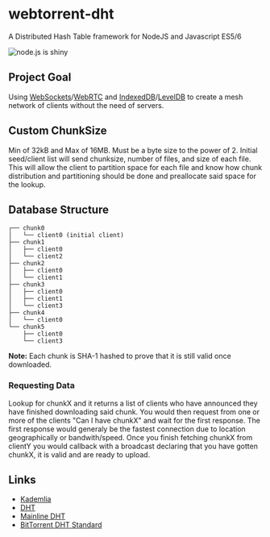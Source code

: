 webtorrent-dht
==============
A Distributed Hash Table framework for NodeJS and Javascript ES5/6

![node.js is shiny](http://feross.net/x/node2.gif)

## Project Goal
Using [WebSockets](http://socket.io/)/[WebRTC](http://www.webrtc.org/) and [IndexedDB](https://developer.mozilla.org/en-US/docs/Web/API/IndexedDB_API)/[LevelDB](https://code.google.com/p/leveldb/) to create a mesh network of clients without the need of servers. 

## Custom ChunkSize
Min of 32kB and Max of 16MB. Must be a byte size to the power of 2. Initial seed/client list will send chunksize, number of files, and size of each file. This will allow the client to partition space for each file and know how chunk distribution and partitioning should be done and preallocate said space for the lookup.

## Database Structure
```
┌── chunk0
│	└──	client0 (initial client)
├── chunk1
│	├── client0
│	└── client2
├── chunk2
│	├── client0
│	└── client1
├── chunk3
│	├── client0
│	├── client1
│	└── client3
├── chunk4
│	└── client0
└── chunk5
	├── client0
	└── client3
```
**Note:** Each chunk is SHA-1 hashed to prove that it is still valid once downloaded.

### Requesting Data
Lookup for chunkX and it returns a list of clients who have announced they have finished downloading said chunk. You would then request from one or more of the clients "Can I have chunkX" and wait for the first response. The first response would generaly be the fastest connection due to location geographically or bandwith/speed. Once you finish fetching chunkX from clientY you would callback with a broadcast declaring that you have gotten chunkX, it is valid and are ready to upload.

## Links
- [Kademlia](https://en.wikipedia.org/wiki/Kademlia)
- [DHT](http://en.wikipedia.org/wiki/Distributed_hash_table)
- [Mainline DHT](http://en.wikipedia.org/wiki/Mainline_DHT)
- [BitTorrent DHT Standard](http://www.bittorrent.org/beps/bep_0005.html)
